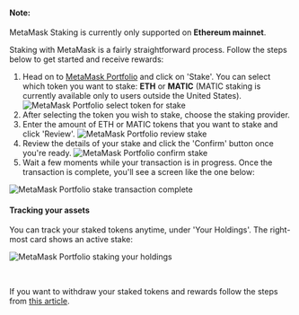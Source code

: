 
#### Note:


MetaMask Staking is currently only supported on **Ethereum mainnet**.



Staking with MetaMask is a fairly straightforward process. Follow the steps below to get started and receive rewards:


1. Head on to [MetaMask Portfolio](https://portfolio.metamask.io/) and click on 'Stake'. You can select which token you want to stake: **ETH** or **MATIC** (MATIC staking is currently available only to users outside the United States).
![MetaMask Portfolio select token for stake](https://support.metamask.io/hc/article_attachments/17419525373083)
2. After selecting the token you wish to stake, choose the staking provider.
3. Enter the amount of ETH or MATIC tokens that you want to stake and click 'Review'.
![MetaMask Portfolio review stake](https://support.metamask.io/hc/article_attachments/17419525375003)
4. Review the details of your stake and click the 'Confirm' button once you're ready.
![MetaMask Portfolio confirm stake](https://support.metamask.io/hc/article_attachments/17419540817051)
5. Wait a few moments while your transaction is in progress. Once the transaction is complete, you'll see a screen like the one below:  

![MetaMask Portfolio stake transaction complete](https://support.metamask.io/hc/article_attachments/17419525384859)



#### Tracking your assets


You can track your staked tokens anytime, under 'Your Holdings'. The right-most card shows an active stake:


![MetaMask Portfolio staking your holdings](https://support.metamask.io/hc/article_attachments/17419525389723)



 


If you want to withdraw your staked tokens and rewards follow the steps from [this article](https://support.metamask.io/hc/en-us/articles/11834605248923-How-do-I-withdraw-my-stake-and-rewards-).

